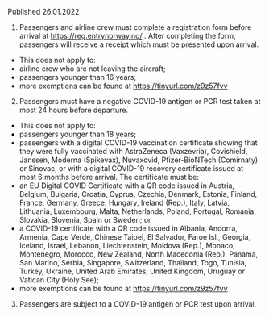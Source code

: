 Published 26.01.2022
1. Passengers and airline crew must complete a registration form before arrival at <a href="https://reg.entrynorway.no/">https://reg.entrynorway.no/</a> . After completing the form, passengers will receive a receipt which must be presented upon arrival.
- This does not apply to:
- airline crew who are not leaving the aircraft;
- passengers younger than 16 years;
- more exemptions can be found at <a href="https://tinyurl.com/z9z57fvv">https://tinyurl.com/z9z57fvv</a>
2. Passengers must have a negative COVID-19 antigen or PCR test taken at most 24 hours before departure.
- This does not apply to:
- passengers younger than 18 years;
- passengers with a digital COVID-19 vaccination certificate showing that they were fully vaccinated with AstraZeneca (Vaxzevria), Covishield, Janssen, Moderna (Spikevax), Nuvaxovid, Pfizer-BioNTech (Comirnaty) or Sinovac, or with a digital COVID-19 recovery certificate issued at most 6 months before arrival.
The certificate must be:
- an EU Digital COVID Certificate with a QR code issued in Austria, Belgium, Bulgaria, Croatia, Cyprus, Czechia, Denmark, Estonia, Finland, France, Germany, Greece, Hungary, Ireland (Rep.), Italy, Latvia, Lithuania, Luxembourg, Malta, Netherlands, Poland, Portugal, Romania, Slovakia, Slovenia, Spain or Sweden; or
- a COVID-19 certificate with a QR code issued in Albania, Andorra, Armenia, Cape Verde, Chinese Taipei, El Salvador, Faroe Isl., Georgia, Iceland, Israel, Lebanon, Liechtenstein, Moldova (Rep.), Monaco, Montenegro, Morocco, New Zealand, North Macedonia (Rep.), Panama, San Marino, Serbia, Singapore, Switzerland, Thailand, Togo, Tunisia, Turkey, Ukraine, United Arab Emirates, United Kingdom, Uruguay or Vatican City (Holy See);
- more exemptions can be found at <a href="https://tinyurl.com/z9z57fvv">https://tinyurl.com/z9z57fvv</a>
3. Passengers are subject to a COVID-19 antigen or PCR test upon arrival.